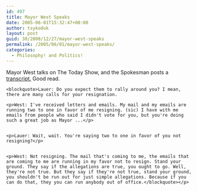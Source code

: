 ```yaml
---
id: 497
title: Mayor West Speaks
date: 2005-06-01T15:32:47+00:00
author: tsykoduk
layout: post
guid: 30/2008/12/27/mayor-west-speaks
permalink: /2005/06/01/mayor-west-speaks/
categories:
  - Philosophy! and Politics!
---
```

<p>Mayor West talks on The Today Show, and the Spokesman posts a <a href="http://www.spokesmanreview.com/jimwest/story.asp?ID=053105_transcript_today">transcript.</a> Good read.</p>


	<blockquote>Lauer: Do you expect them to rally around you? I mean, there are many calls for your resignation.

	<p>West: I've received letters and emails. My mail and my emails are running two to one in favor of me resigning. (sic) I have with me emails from people who said I didn't vote for you, but you're doing such a great job as Mayor ...</p>


	<p>Lauer: Wait, wait. You're saying two to one in favor of you not resigning?</p>


	<p>West: Not resigning. The mail that's coming to me, the emails that are coming to me are running in my favor not to resign. Stand your ground. They say if the allegations are true, you ought to go. Well, they're not true. But they say if they're not true, stand your ground, you shouldn't be run out for just simple allegations. Because if you can do that, they you can run anybody out of office.</blockquote></p>
